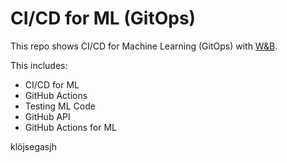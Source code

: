 # CI/CD for ML (GitOps)

This repo shows CI/CD for Machine Learning (GitOps) with [W&B](https://www.wandb.courses/courses/ci-cd-for-machine-learning).

This includes:
  - CI/CD for ML
  - GitHub Actions
  - Testing ML Code
  - GitHub API
  - GitHub Actions for ML

klöjsegasjh
